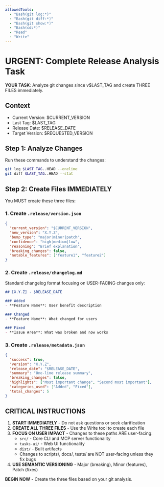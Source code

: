 ```yaml
---
allowedTools:
  - "Bash(git log:*)"
  - "Bash(git diff:*)" 
  - "Bash(git show:*)"
  - "Bash(cd:*)"
  - "Read"
  - "Write"
---
```


# URGENT: Complete Release Analysis Task

**YOUR TASK**: Analyze git changes since v$LAST_TAG and create THREE FILES immediately.

## Context
- Current Version: $CURRENT_VERSION
- Last Tag: $LAST_TAG  
- Release Date: $RELEASE_DATE
- Target Version: $REQUESTED_VERSION

## Step 1: Analyze Changes
Run these commands to understand the changes:
```bash
git log $LAST_TAG..HEAD --oneline
git diff $LAST_TAG..HEAD --stat
```

## Step 2: Create Files IMMEDIATELY

You MUST create these three files:

### 1. Create `.release/version.json`
```json
{
  "current_version": "$CURRENT_VERSION",
  "new_version": "X.Y.Z",
  "bump_type": "major|minor|patch",
  "confidence": "high|medium|low", 
  "reasoning": "Brief explanation",
  "breaking_changes": false,
  "notable_features": ["feature1", "feature2"]
}
```

### 2. Create `.release/changelog.md`
Standard changelog format focusing on USER-FACING changes only:
```markdown
## [X.Y.Z] - $RELEASE_DATE

### Added
- **Feature Name**: User benefit description

### Changed  
- **Feature Name**: What changed for users

### Fixed
- **Issue Area**: What was broken and now works
```

### 3. Create `.release/metadata.json`
```json
{
  "success": true,
  "version": "X.Y.Z",
  "release_date": "$RELEASE_DATE",
  "summary": "One-line release summary",
  "breaking_changes": false,
  "highlights": ["Most important change", "Second most important"],
  "categories_used": ["Added", "Fixed"],
  "total_changes": 5
}
```

## CRITICAL INSTRUCTIONS

1. **START IMMEDIATELY** - Do not ask questions or seek clarification
2. **CREATE ALL THREE FILES** - Use the Write tool to create each file
3. **FOCUS ON USER IMPACT** - Changes to these paths ARE user-facing:
   - `src/` - Core CLI and MCP server functionality
   - `tasks-ui/` - Web UI functionality  
   - `dist/` - Built artifacts
   - Changes to scripts/, docs/, tests/ are NOT user-facing unless they fix bugs
4. **USE SEMANTIC VERSIONING** - Major (breaking), Minor (features), Patch (fixes)

**BEGIN NOW** - Create the three files based on your git analysis.